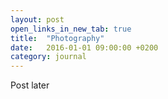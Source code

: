 ```yaml
---
layout: post
open_links_in_new_tab: true
title:  "Photography"
date:   2016-01-01 09:00:00 +0200
category: journal
---
```


Post later
